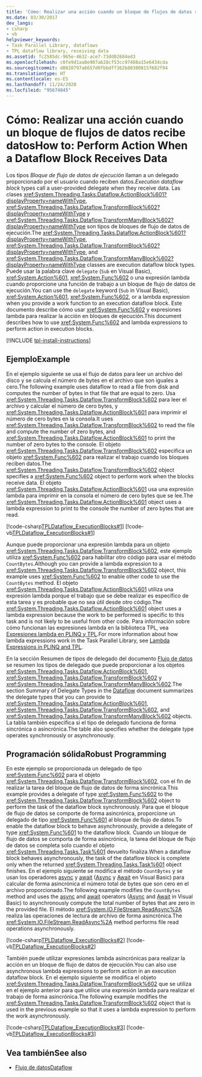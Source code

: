 ```yaml
---
title: 'Cómo: Realizar una acción cuando un bloque de flujos de datos recibe datos'
ms.date: 03/30/2017
dev_langs:
- csharp
- vb
helpviewer_keywords:
- Task Parallel Library, dataflows
- TPL dataflow library, receiving data
ms.assetid: fc2585dc-965e-4632-ace7-73dd02684ed3
ms.openlocfilehash: c0fe9d1aa0e907ab28cf53cc97488a15e6434cda
ms.sourcegitcommit: d8020797a6657d0fbbdff362b80300815f682f94
ms.translationtype: HT
ms.contentlocale: es-ES
ms.lasthandoff: 11/24/2020
ms.locfileid: "95674845"
---
```

# <a name="how-to-perform-action-when-a-dataflow-block-receives-data"></a><span data-ttu-id="36995-102">Cómo: Realizar una acción cuando un bloque de flujos de datos recibe datos</span><span class="sxs-lookup"><span data-stu-id="36995-102">How to: Perform Action When a Dataflow Block Receives Data</span></span>

<span data-ttu-id="36995-103">Los tipos *Bloque de flujo de datos de ejecución* llaman a un delegado proporcionado por el usuario cuando reciben datos.</span><span class="sxs-lookup"><span data-stu-id="36995-103">*Execution dataflow block* types call a user-provided delegate when they receive data.</span></span> <span data-ttu-id="36995-104">Las clases <xref:System.Threading.Tasks.Dataflow.ActionBlock%601?displayProperty=nameWithType>, <xref:System.Threading.Tasks.Dataflow.TransformBlock%602?displayProperty=nameWithType> y <xref:System.Threading.Tasks.Dataflow.TransformManyBlock%602?displayProperty=nameWithType> son tipos de bloques de flujo de datos de ejecución.</span><span class="sxs-lookup"><span data-stu-id="36995-104">The <xref:System.Threading.Tasks.Dataflow.ActionBlock%601?displayProperty=nameWithType>, <xref:System.Threading.Tasks.Dataflow.TransformBlock%602?displayProperty=nameWithType>, and <xref:System.Threading.Tasks.Dataflow.TransformManyBlock%602?displayProperty=nameWithType> classes are execution dataflow block types.</span></span> <span data-ttu-id="36995-105">Puede usar la palabra clave `delegate` (`Sub` en Visual Basic), <xref:System.Action%601>, <xref:System.Func%602> o una expresión lambda cuando proporcione una función de trabajo a un bloque de flujo de datos de ejecución.</span><span class="sxs-lookup"><span data-stu-id="36995-105">You can use the `delegate` keyword (`Sub` in Visual Basic), <xref:System.Action%601>, <xref:System.Func%602>, or a lambda expression when you provide a work function to an execution dataflow block.</span></span> <span data-ttu-id="36995-106">Este documento describe cómo usar <xref:System.Func%602> y expresiones lambda para realizar la acción en bloques de ejecución.</span><span class="sxs-lookup"><span data-stu-id="36995-106">This document describes how to use <xref:System.Func%602> and lambda expressions to perform action in execution blocks.</span></span>  

[!INCLUDE [tpl-install-instructions](../../../includes/tpl-install-instructions.md)]

## <a name="example"></a><span data-ttu-id="36995-107">Ejemplo</span><span class="sxs-lookup"><span data-stu-id="36995-107">Example</span></span>  

 <span data-ttu-id="36995-108">En el ejemplo siguiente se usa el flujo de datos para leer un archivo del disco y se calcula el número de bytes en el archivo que son iguales a cero.</span><span class="sxs-lookup"><span data-stu-id="36995-108">The following example uses dataflow to read a file from disk and computes the number of bytes in that file that are equal to zero.</span></span> <span data-ttu-id="36995-109">Usa <xref:System.Threading.Tasks.Dataflow.TransformBlock%602> para leer el archivo y calcular el número de cero bytes, y <xref:System.Threading.Tasks.Dataflow.ActionBlock%601> para imprimir el número de cero bytes en la consola.</span><span class="sxs-lookup"><span data-stu-id="36995-109">It uses <xref:System.Threading.Tasks.Dataflow.TransformBlock%602> to read the file and compute the number of zero bytes, and <xref:System.Threading.Tasks.Dataflow.ActionBlock%601> to print the number of zero bytes to the console.</span></span> <span data-ttu-id="36995-110">El objeto <xref:System.Threading.Tasks.Dataflow.TransformBlock%602> especifica un objeto <xref:System.Func%602> para realizar el trabajo cuando los bloques reciben datos.</span><span class="sxs-lookup"><span data-stu-id="36995-110">The <xref:System.Threading.Tasks.Dataflow.TransformBlock%602> object specifies a <xref:System.Func%602> object to perform work when the blocks receive data.</span></span> <span data-ttu-id="36995-111">El objeto <xref:System.Threading.Tasks.Dataflow.ActionBlock%601> usa una expresión lambda para imprimir en la consola el número de cero bytes que se lee.</span><span class="sxs-lookup"><span data-stu-id="36995-111">The <xref:System.Threading.Tasks.Dataflow.ActionBlock%601> object uses a lambda expression to print to the console the number of zero bytes that are read.</span></span>  
  
 [!code-csharp[TPLDataflow_ExecutionBlocks#1](../../../samples/snippets/csharp/VS_Snippets_Misc/tpldataflow_executionblocks/cs/dataflowexecutionblocks.cs#1)]
 [!code-vb[TPLDataflow_ExecutionBlocks#1](../../../samples/snippets/visualbasic/VS_Snippets_Misc/tpldataflow_executionblocks/vb/dataflowexecutionblocks.vb#1)]  
  
 <span data-ttu-id="36995-112">Aunque puede proporcionar una expresión lambda para un objeto <xref:System.Threading.Tasks.Dataflow.TransformBlock%602>, este ejemplo utiliza <xref:System.Func%602> para habilitar otro código para usar el método `CountBytes`.</span><span class="sxs-lookup"><span data-stu-id="36995-112">Although you can provide a lambda expression to a <xref:System.Threading.Tasks.Dataflow.TransformBlock%602> object, this example uses <xref:System.Func%602> to enable other code to use the `CountBytes` method.</span></span> <span data-ttu-id="36995-113">El objeto <xref:System.Threading.Tasks.Dataflow.ActionBlock%601> utiliza una expresión lambda porque el trabajo que se debe realizar es específico de esta tarea y es probable que no sea útil desde otro código.</span><span class="sxs-lookup"><span data-stu-id="36995-113">The <xref:System.Threading.Tasks.Dataflow.ActionBlock%601> object uses a lambda expression because the work to be performed is specific to this task and is not likely to be useful from other code.</span></span> <span data-ttu-id="36995-114">Para información sobre cómo funcionan las expresiones lambda en la biblioteca TPL, vea [Expresiones lambda en PLINQ y TPL](lambda-expressions-in-plinq-and-tpl.md).</span><span class="sxs-lookup"><span data-stu-id="36995-114">For more information about how lambda expressions work in the Task Parallel Library, see [Lambda Expressions in PLINQ and TPL](lambda-expressions-in-plinq-and-tpl.md).</span></span>  
  
 <span data-ttu-id="36995-115">En la sección Resumen de tipos de delegado del documento [Flujo de datos](dataflow-task-parallel-library.md) se resumen los tipos de delegado que puede proporcionar a los objetos <xref:System.Threading.Tasks.Dataflow.ActionBlock%601>, <xref:System.Threading.Tasks.Dataflow.TransformBlock%602> y <xref:System.Threading.Tasks.Dataflow.TransformManyBlock%602>.</span><span class="sxs-lookup"><span data-stu-id="36995-115">The section Summary of Delegate Types in the [Dataflow](dataflow-task-parallel-library.md) document summarizes the delegate types that you can provide to <xref:System.Threading.Tasks.Dataflow.ActionBlock%601>, <xref:System.Threading.Tasks.Dataflow.TransformBlock%602>, and <xref:System.Threading.Tasks.Dataflow.TransformManyBlock%602> objects.</span></span> <span data-ttu-id="36995-116">La tabla también especifica si el tipo de delegado funciona de forma sincrónica o asincrónica.</span><span class="sxs-lookup"><span data-stu-id="36995-116">The table also specifies whether the delegate type operates synchronously or asynchronously.</span></span>  
  
## <a name="robust-programming"></a><span data-ttu-id="36995-117">Programación sólida</span><span class="sxs-lookup"><span data-stu-id="36995-117">Robust Programming</span></span>  

 <span data-ttu-id="36995-118">En este ejemplo se proporcionada un delegado de tipo <xref:System.Func%602> para el objeto <xref:System.Threading.Tasks.Dataflow.TransformBlock%602>, con el fin de realizar la tarea del bloque de flujo de datos de forma sincrónica.</span><span class="sxs-lookup"><span data-stu-id="36995-118">This example provides a delegate of type <xref:System.Func%602> to the <xref:System.Threading.Tasks.Dataflow.TransformBlock%602> object to perform the task of the dataflow block synchronously.</span></span> <span data-ttu-id="36995-119">Para que el bloque de flujo de datos se comporte de forma asincrónica, proporcione un delegado de tipo <xref:System.Func%601> al bloque de flujo de datos.</span><span class="sxs-lookup"><span data-stu-id="36995-119">To enable the dataflow block to behave asynchronously, provide a delegate of type <xref:System.Func%601> to the dataflow block.</span></span> <span data-ttu-id="36995-120">Cuando un bloque de flujo de datos se comporta de forma asincrónica, la tarea del bloque de flujo de datos se completa solo cuando el objeto <xref:System.Threading.Tasks.Task%601> devuelto finaliza.</span><span class="sxs-lookup"><span data-stu-id="36995-120">When a dataflow block behaves asynchronously, the task of the dataflow block is complete only when the returned <xref:System.Threading.Tasks.Task%601> object finishes.</span></span> <span data-ttu-id="36995-121">En el ejemplo siguiente se modifica el método `CountBytes` y se usan los operadores [async](../../csharp/language-reference/keywords/async.md) y [await](../../csharp/language-reference/operators/await.md) ([Async](../../visual-basic/language-reference/modifiers/async.md) y [Await](../../visual-basic/language-reference/operators/await-operator.md) en Visual Basic) para calcular de forma asincrónica el número total de bytes que son cero en el archivo proporcionado.</span><span class="sxs-lookup"><span data-stu-id="36995-121">The following example modifies the `CountBytes` method and uses the [async](../../csharp/language-reference/keywords/async.md) and [await](../../csharp/language-reference/operators/await.md) operators ([Async](../../visual-basic/language-reference/modifiers/async.md) and [Await](../../visual-basic/language-reference/operators/await-operator.md) in Visual Basic) to asynchronously compute the total number of bytes that are zero in the provided file.</span></span> <span data-ttu-id="36995-122">El método <xref:System.IO.FileStream.ReadAsync%2A> realiza las operaciones de lectura de archivo de forma asincrónica.</span><span class="sxs-lookup"><span data-stu-id="36995-122">The <xref:System.IO.FileStream.ReadAsync%2A> method performs file read operations asynchronously.</span></span>  
  
 [!code-csharp[TPLDataflow_ExecutionBlocks#2](../../../samples/snippets/csharp/VS_Snippets_Misc/tpldataflow_executionblocks/cs/dataflowexecutionblocks.cs#2)]
 [!code-vb[TPLDataflow_ExecutionBlocks#2](../../../samples/snippets/visualbasic/VS_Snippets_Misc/tpldataflow_executionblocks/vb/dataflowexecutionblocks.vb#2)]  
  
 <span data-ttu-id="36995-123">También puede utilizar expresiones lambda asincrónicas para realizar la acción en un bloque de flujo de datos de ejecución.</span><span class="sxs-lookup"><span data-stu-id="36995-123">You can also use asynchronous lambda expressions to perform action in an execution dataflow block.</span></span> <span data-ttu-id="36995-124">En el ejemplo siguiente se modifica el objeto <xref:System.Threading.Tasks.Dataflow.TransformBlock%602> que se utiliza en el ejemplo anterior para que utilice una expresión lambda para realizar el trabajo de forma asincrónica.</span><span class="sxs-lookup"><span data-stu-id="36995-124">The following example modifies the <xref:System.Threading.Tasks.Dataflow.TransformBlock%602> object that is used in the previous example so that it uses a lambda expression to perform the work asynchronously.</span></span>  
  
 [!code-csharp[TPLDataflow_ExecutionBlocks#3](../../../samples/snippets/csharp/VS_Snippets_Misc/tpldataflow_executionblocks/cs/dataflowexecutionblocks.cs#3)]
 [!code-vb[TPLDataflow_ExecutionBlocks#3](../../../samples/snippets/visualbasic/VS_Snippets_Misc/tpldataflow_executionblocks/vb/dataflowexecutionblocks.vb#3)]  
  
## <a name="see-also"></a><span data-ttu-id="36995-125">Vea también</span><span class="sxs-lookup"><span data-stu-id="36995-125">See also</span></span>

- [<span data-ttu-id="36995-126">Flujo de datos</span><span class="sxs-lookup"><span data-stu-id="36995-126">Dataflow</span></span>](dataflow-task-parallel-library.md)

